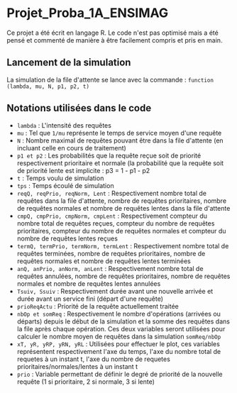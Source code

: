 # Projet_Proba_1A_ENSIMAG

Ce projet a été écrit en langage R. Le code n'est pas optimisé mais a été pensé et commenté de manière à être facilement compris et pris en main.

## Lancement de la simulation

La simulation de la file d'attente se lance avec la commande : `function (lambda, mu, N, p1, p2, t)`

## Notations utilisées dans le code

- `lambda` : L'intensité des requêtes
- `mu` : Tel que `1/mu` représente le temps de service moyen d'une requête
- `N` : Nombre maximal de requêtes pouvant être dans la file d'attente (en incluant celle en cours de traitement)
- `p1 et p2` : Les probabilités que la requête reçue soit de priorité respectivement prioritaire et normale (la probabilité que la requête soit de priorité lente est implicite : p3 = 1 - p1 - p2
- `t` : Temps voulu de simulation
- `tps` : Temps écoulé de simulation
- `reqQ, reqPrio, reqNorm, Lent` : Respectivement nombre total de requêtes dans la file d'attente, nombre de requêtes prioritaires, nombre de requêtes normales et nombre de requêtes lentes dans la file d'attente
- `cmpQ, cmpPrio, cmpNorm, cmpLent` : Respectivement compteur du nombre total de requêtes reçues, compteur du nombre de requêtes prioritaires, compteur du nombre de requêtes normales et compteur du nombre de requêtes lentes reçues
- `termQ, termPrio, termNorm, termLent` : Respectivement nombre total de requêtes terminées, nombre de requêtes prioritaires, nombre de requêtes normales et nombre de requêtes lentes terminées
- `anQ, anPrio, anNorm, anLent` : Respectivement nombre total de requêtes annulées, nombre de requêtes prioritaires, nombre de requêtes normales et nombre de requêtes lentes annulées
- `Tsuiv, Ssuiv` : Respectivement durée avant une nouvelle arrivée et durée avant un service fini (départ d'une requête)
- `prioReqActu` : Priorité de la requête actuellement traitée
- `nbOp et somReq` : Respectivement le nombre d'opérations (arrivées ou départs) depuis le début de la simulation et la somme des requêtes dans la file après chaque opération. Ces deux variables seront utilisées pour calculer le nombre moyen de requêtes dans la simulation `somReq/nbOp`
- `xT, yR, yRP, yRN, yRL` : Utilisées pour effectuer le plot, ces variables représentent respectivement l'axe du temps, l'axe du nombre total de requetes à un instant t, l'axe du nombre de requetes prioritaires/normales/lentes à un instant t
- `prio` : Variable permettant de définir le degré de priorité de la nouvelle requête (1 si prioritaire, 2 si normale, 3 si lente)
